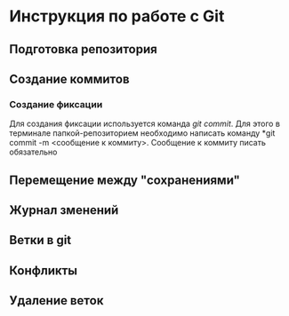 # Инструкция по работе с Git

## Подготовка репозитория

## Создание коммитов

### Создание фиксации
Для создания фиксации используется команда *git commit*. Для этого в терминале папкой-репозиторием необходимо написать команду *git commit -m <сообщение к коммиту>. Сообщение к коммиту писать обязательно

## Перемещение между "сохранениями"

## Журнал зменений

## Ветки в git

## Конфликты

## Удаление веток
